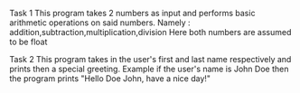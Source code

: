Task 1
This program takes 2 numbers as input and performs basic arithmetic operations on said numbers.
Namely : addition,subtraction,multiplication,division
Here both numbers are assumed to be float


Task 2 
This program takes in the user's first and last name respectively and prints then a special greeting.
Example if the user's name is John Doe then the program prints
"Hello Doe John, have a nice day!"
